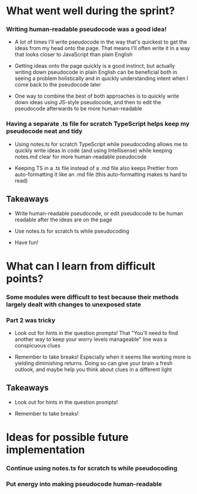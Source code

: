 # What went well during the sprint?

### Writing human-readable pseudocode was a good idea!

- A lot of times I'll write pseudocode in the way that's quickest to get the ideas from my head onto the page. That means I'll often write it in a way that looks closer to JavaScript than plain English

- Getting ideas onto the page quickly is a good instinct, but actually writing down pseudocode in plain English can be beneficial both in seeing a problem holistically and in quickly understanding intent when I come back to the pseudocode later

- One way to combine the best of both approaches is to quickly write down ideas using JS-style pseudocode, and then to edit the pseudocode afterwards to be more human-readable

### Having a separate .ts file for scratch TypeScript helps keep my pseudocode neat and tidy

- Using notes.ts for scratch TypeScript while pseudocoding allows me to quickly write ideas in code (and using Intellisense) while keeping notes.md clear for more human-readable pseudocode

- Keeping TS in a .ts file instead of a .md file also keeps Prettier from auto-formatting it like an .md file (this auto-formatting makes ts hard to read)

## Takeaways

- Write human-readable pseudocode, or edit pseudocode to be human readable after the ideas are on the page

- Use notes.ts for scratch ts while pseudocoding

- Have fun!

# What can I learn from difficult points?

### Some modules were difficult to test because their methods largely dealt with changes to unexposed state

### Part 2 was tricky

- Look out for hints in the question prompts! That "You'll need to find another way to keep your worry levels manageable" line was a conspicuous clues

- Remember to take breaks! Especially when it seems like working more is yielding diminishing returns. Doing so can give your brain a fresh outlook, and maybe help you think about clues in a different light

## Takeaways

- Look out for hints in the question prompts!

- Remember to take breaks!

# Ideas for possible future implementation

### Continue using notes.ts for scratch ts while pseudocoding

### Put energy into making pseudocode human-readable
